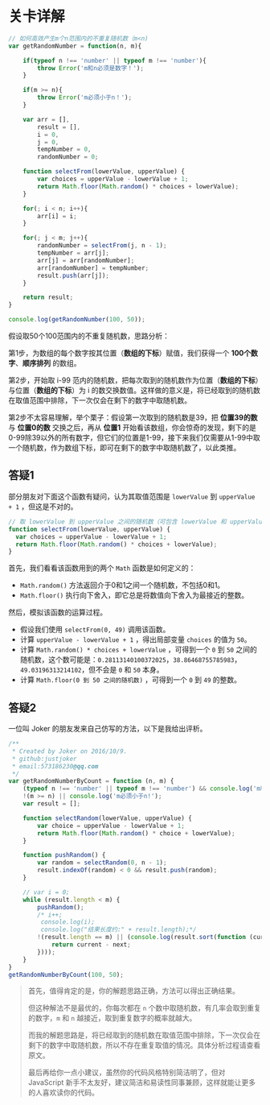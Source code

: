 # 关卡详解

```javascript
// 如何高效产生m个n范围内的不重复随机数（m<n)
var getRandomNumber = function(n, m){

    if(typeof n !== 'number' || typeof m !== 'number'){
        throw Error('m和n必须是数字！');
    }

    if(m >= n){
        throw Error('m必须小于n！');
    }

    var arr = [],
        result = [],
        i = 0,
        j = 0,
        tempNumber = 0,
        randomNumber = 0;

    function selectFrom(lowerValue, upperValue) {
        var choices = upperValue - lowerValue + 1;
        return Math.floor(Math.random() * choices + lowerValue);
    }

    for(; i < n; i++){
        arr[i] = i;
    }

    for(; j < m; j++){
        randomNumber = selectFrom(j, n - 1);
        tempNumber = arr[j];
        arr[j] = arr[randomNumber];
        arr[randomNumber] = tempNumber;
        result.push(arr[j]);
    }

    return result;
}

console.log(getRandomNumber(100, 50));
```

假设取50个100范围内的不重复随机数，思路分析：

第1步，为数组的每个数字按其位置（**数组的下标**）赋值，我们获得一个 **100个数字**、**顺序排列** 的数组。

第2步，开始取 i-99 范内的随机数，把每次取到的随机数作为位置（**数组的下标**）与位置（**数组的下标**）为 i 的数交换数值。这样做的意义是，将已经取到的随机数在取值范围中排除，下一次仅会在剩下的数字中取随机数。

第2步不太容易理解，举个栗子：假设第一次取到的随机数是39，把 **位置39的数** 与 **位置0的数** 交换之后，再从 **位置1** 开始看该数组，你会惊奇的发现，剩下的是0-99除39以外的所有数字，但它们的位置是1-99，接下来我们仅需要从1-99中取一个随机数，作为数组下标，即可在剩下的数字中取随机数了，以此类推。



## 答疑1

部分朋友对下面这个函数有疑问，认为其取值范围是 `lowerValue` 到 `upperValue + 1` ，但这是不对的。

```javascript
// 取 lowerValue 到 upperValue 之间的随机数（可包含 lowerValue 和 upperValue 本身）。
function selectFrom(lowerValue, upperValue) {
  var choices = upperValue - lowerValue + 1;
  return Math.floor(Math.random() * choices + lowerValue);
}
```

首先，我们看看该函数用到的两个 `Math` 函数是如何定义的：

- `Math.random()` 方法返回介于0和1之间一个随机数，不包括0和1。
- `Math.floor()` 执行向下舍入，即它总是将数值向下舍入为最接近的整数。

然后，模拟该函数的运算过程。

- 假设我们使用 `selectFrom(0, 49)` 调用该函数。
- 计算 `upperValue - lowerValue + 1` ，得出局部变量 `choices` 的值为 `50`。
- 计算 `Math.random() * choices + lowerValue` ，可得到一个 `0` 到 `50` 之间的随机数，这个数可能是：`0.28113140100372025`，`38.86468755785983`，`49.03196313214102`，但不会是 `0` 和 `50` 本身。
- 计算 `Math.floor(0 到 50 之间的随机数)` ，可得到一个 `0` 到 `49` 的整数。



## 答疑2

一位叫 Joker 的朋友发来自己仿写的方法，以下是我给出评析。

```javascript
/**
 * Created by Joker on 2016/10/9.
 * github:justjoker
 * email:573186230@qq.com
 */
var getRandomNumberByCount = function (n, m) {
    (typeof n !== 'number' || typeof m !== 'number') && console.log('m和n必须是数字!');
    !(m >= n) || console.log('m必须小于n!');
    var result = [];

    function selectRandom(lowerValue, upperValue) {
        var choice = upperValue - lowerValue + 1;
        return Math.floor(Math.random() * choice + lowerValue);
    }

    function pushRandom() {
        var random = selectRandom(0, n - 1);
        result.indexOf(random) < 0 && result.push(random);
    }

    // var i = 0;
    while (result.length < m) {
        pushRandom();
        /* i++;
         console.log(i);
         console.log("结果长度约:" + result.length);*/
        !(result.length == m) || (console.log(result.sort(function (current, next) {
            return current - next;
        })));
    }
}
getRandomNumberByCount(100, 50);
```

> 首先，值得肯定的是，你的解题思路正确，方法可以得出正确结果。
>
> 但这种解法不是最优的，你每次都在 `n` 个数中取随机数，有几率会取到重复的数字，`m` 和 `n` 越接近，取到重复数字的概率就越大。
>
> 而我的解题思路是，将已经取到的随机数在取值范围中排除，下一次仅会在剩下的数字中取随机数，所以不存在重复取值的情况。具体分析过程请查看原文。
>
> 最后再给你一点小建议，虽然你的代码风格特别简洁明了，但对 JavaScript 新手不太友好，建议简洁和易读性同事兼顾，这样就能让更多的人喜欢读你的代码。